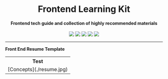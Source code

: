 <h1 align="center">Frontend Learning Kit</h1>
<h4 align="center">Frontend tech guide and collection of highly recommended materials</h3>
<div align="center">
    <p>
	    <a name="stars"><img src="https://img.shields.io/github/stars/pradipwebaholic/resume-template-hub?style=for-the-badge"></a>
	    <a name="forks"><img src="https://img.shields.io/github/forks/pradipwebaholic/resume-template-hub?logoColor=green&style=for-the-badge"></a>
	    <a name="contributions"><img src="https://img.shields.io/github/contributors/pradipwebaholic/resume-template-hub?logoColor=green&style=for-the-badge"></a>
	    <a name="madeWith"><img src="https://img.shields.io/badge/Made%20with-Markdown-1f425f.svg?style=for-the-badge"></a>
	    <a name="license"><img src="https://img.shields.io/github/license/pradipwebaholic/resume-template-hub?style=for-the-badge"></a>
    </p>
</div>

---





<strong>Front End Resume Template</strong>
 <table>
	<tr><th>Test</th></tr>
	<tr><td>[Concepts](./resume.jpg)</td></tr>
	
</table>
 



